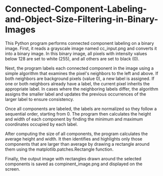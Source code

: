# Connected-Component-Labeling-and-Object-Size-Filtering-in-Binary-Images


This Python program performs connected component labeling on a binary image. First, it reads a grayscale image named cc_input.png and converts it into a binary image. In this binary image, all pixels with intensity values below 128 are set to white (255), and all others are set to black (0).

Next, the program labels each connected component in the image using a simple algorithm that examines the pixel's neighbors to the left and above. If both neighbors are background pixels (value 0), a new label is assigned. If one or both neighbors already have a label, the current pixel inherits the appropriate label. In cases where the neighboring labels differ, the algorithm assigns the smaller label and updates the previous occurrences of the larger label to ensure consistency.

Once all components are labeled, the labels are normalized so they follow a sequential order, starting from 0. The program then calculates the height and width of each component by finding the minimum and maximum coordinates occupied by each label.

After computing the size of all components, the program calculates the average height and width. It then identifies and highlights only those components that are larger than average by drawing a rectangle around them using the matplotlib.patches.Rectangle function.

Finally, the output image with rectangles drawn around the selected components is saved as compinent_image.png and displayed on the screen.
